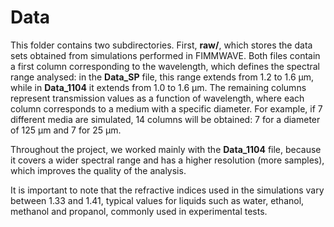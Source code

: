 # Data

This folder contains two subdirectories. First, **raw/**, which stores the data sets obtained from simulations performed in FIMMWAVE. Both files contain a first column corresponding to the wavelength, which defines the spectral range analysed: in the **Data_SP** file, this range extends from 1.2 to 1.6 µm, while in **Data_1104** it extends from 1.0 to 1.6 µm. The remaining columns represent transmission values as a function of wavelength, where each column corresponds to a medium with a specific diameter. For example, if 7 different media are simulated, 14 columns will be obtained: 7 for a diameter of 125 µm and 7 for 25 µm.

Throughout the project, we worked mainly with the **Data_1104** file, because it covers a wider spectral range and has a higher resolution (more samples), which improves the quality of the analysis.

It is important to note that the refractive indices used in the simulations vary between 1.33 and 1.41, typical values for liquids such as water, ethanol, methanol and propanol, commonly used in experimental tests.